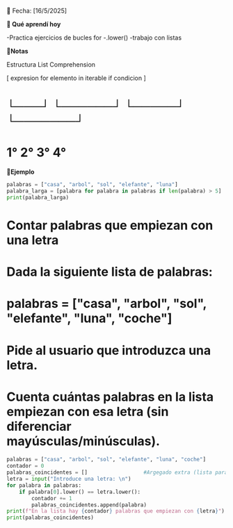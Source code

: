 ﻿
📅 Fecha: [16/5/2025]

**📖 Qué aprendí hoy**

-Practica ejercicios de bucles for
-.lower()
-trabajo con listas



**📖Notas**

Estructura List Comprehension

[ expresion for elemento in iterable if condicion ]
#   └───┘      └──────┘   └─────┘    └───────┘
#     1°          2°         3°          4°

**📖Ejemplo**

```python
palabras = ["casa", "arbol", "sol", "elefante", "luna"]
palabra_larga = [palabra for palabra in palabras if len(palabra) > 5]
print(palabra_larga)
```


# Contar palabras que empiezan con una letra
# Dada la siguiente lista de palabras:
# palabras = ["casa", "arbol", "sol", "elefante", "luna", "coche"]
# Pide al usuario que introduzca una letra.
# Cuenta cuántas palabras en la lista empiezan con esa letra (sin diferenciar mayúsculas/minúsculas).


```python
palabras = ["casa", "arbol", "sol", "elefante", "luna", "coche"]
contador = 0
palabras_coincidentes = []                  #Argegado extra (lista para mostrar palabras que coinciden)
letra = input("Introduce una letra: \n")
for palabra in palabras:
    if palabra[0].lower() == letra.lower():
        contador += 1
        palabras_coincidentes.append(palabra)
print(f"En la lista hay {contador} palabras que empiezan con {letra}")
print(palabras_coincidentes)
```